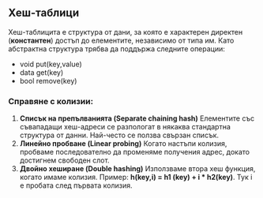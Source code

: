 

##  Хеш-таблици
Хеш-таблицита е структура от дани, за която е характерен директен (**константен**) достъп до елементите, независимо от типа им. Като абстрактна структура трябва да поддържа следните операции:

 - void put(key,value)
 - data get(key)
 - bool remove(key)

###  Справяне с колизии:

 1. **Списък на препълванията (Separate chaining hash)**
Елементите със съвападащи хеш-адреси се разпологат в някаква стандартна структура от данни. Най-често се ползва свързан списък.
 2. **Линейно пробване (Linear probing)**
Когато настъпи колизия, пробваме последователно да променяме получения адрес, докато достигнем свободен слот. 
 3. **Двойно хеширане (Double hashing)**
 Използваме втора хеш функция, когато имаме колизия.
 Пример: **h(key,i) = h1 (key) + i * h2(key)**. Тук i е пробата след първата колизия.

